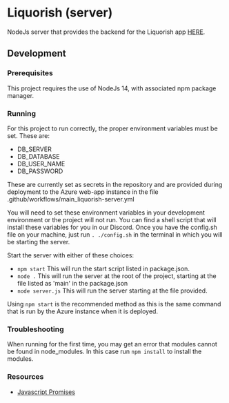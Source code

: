 # Liquorish (server)

NodeJs server that provides the backend for the Liquorish app [HERE](https://github.com/anthonymesa/liquorish-frontend).

## Development

### Prerequisites

This project requires the use of NodeJs 14, with associated npm package manager.

### Running

For this project to run correctly, the proper environment variables must be set. These are:

- DB_SERVER
- DB_DATABASE
- DB_USER_NAME
- DB_PASSWORD

These are currently set as secrets in the repository and are provided during deployment to the Azure web-app instance in the file .github/workflows/main_liquorish-server.yml

You will need to set these environment variables in your development environment or the project will not run. You can find a shell script that will install these variables for you in our Discord. Once you have the config.sh file on your machine, just run ```. ./config.sh``` in the terminal in which you will be starting the server.

Start the server with either of these choices:
- ```npm start``` This will run the start script listed in package.json.
- ```node .``` This will run the server at the root of the project, starting at the file listed as 'main' in the package.json
- ```node server.js``` This will run the server starting at the file provided.

Using ```npm start``` is the recommended method as this is the same command that is run by the Azure instance when it is deployed.

### Troubleshooting

When running for the first time, you may get an error that modules cannot be found in node_modules. In this case run ```npm install``` to install the modules.

### Resources

- [Javascript Promises](https://developer.mozilla.org/en-US/docs/Web/JavaScript/Reference/Global_Objects/Promise)